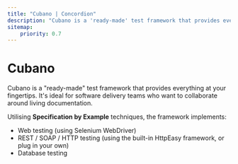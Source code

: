 ```yaml
---
title: "Cubano | Concordion"
description: "Cubano is a 'ready-made' test framework that provides everything at your fingertips. It's ideal for software delivery teams who want to collaborate around living documentation."
sitemap:
    priority: 0.7
---
```


# Cubano

Cubano is a "ready-made" test framework that provides everything at your fingertips. It's ideal for software delivery teams who want to collaborate around living documentation.

Utilising __Specification by Example__ techniques, the framework implements:

* Web testing (using Selenium WebDriver)
* REST / SOAP / HTTP testing (using the built-in HttpEasy framework, or plug in your own)
* Database testing